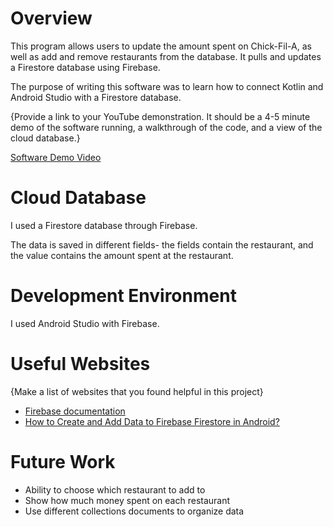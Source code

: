 # Overview

This program allows users to update the amount spent on Chick-Fil-A, as well as add and remove restaurants from the database. It pulls and updates a Firestore database using Firebase.

The purpose of writing this software was to learn how to connect Kotlin and Android Studio with a Firestore database.

{Provide a link to your YouTube demonstration.  It should be a 4-5 minute demo of the software running, a walkthrough of the code, and a view of the cloud database.}

[Software Demo Video](http://youtube.link.goes.here)

# Cloud Database

I used a Firestore database through Firebase.

The data is saved in different fields- the fields contain the restaurant, and the value contains the amount spent at the restaurant.

# Development Environment

I used Android Studio with Firebase.

# Useful Websites

{Make a list of websites that you found helpful in this project}
* [Firebase documentation](https://firebase.google.com/docs?authuser=0&hl=en)
* [How to Create and Add Data to Firebase Firestore in Android?](https://www.geeksforgeeks.org/create-and-add-data-to-firebase-firestore-in-android/)

# Future Work

* Ability to choose which restaurant to add to
* Show how much money spent on each restaurant
* Use different collections documents to organize data
